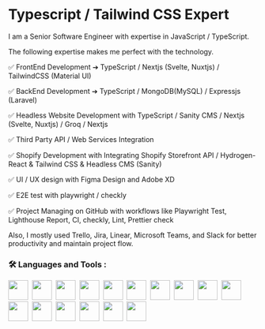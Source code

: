 # Typescript / Tailwind CSS Expert

I am a Senior Software Engineer with expertise in JavaScript / TypeScript.

The following expertise makes me perfect with the technology.

✅ FrontEnd Development ➔ TypeScript / Nextjs (Svelte, Nuxtjs) / TailwindCSS (Material UI)

✅ BackEnd Development ➔ TypeScript / MongoDB(MySQL) / Expressjs (Laravel)

✅ Headless Website Development with TypeScript / Sanity CMS / Nextjs (Svelte, Nuxtjs) / Groq / Nextjs

✅ Third Party API / Web Services Integration

✅ Shopify Development with Integrating Shopify Storefront API / Hydrogen-React & Tailwind CSS & Headless CMS (Sanity)

✅ UI / UX design with Figma Design and Adobe XD

✅ E2E test with playwright / checkly

✅ Project Managing on GitHub with workflows like Playwright Test, Lighthouse Report, CI, checkly, Lint, Prettier check

Also, I mostly used Trello, Jira, Linear, Microsoft Teams, and Slack for better productivity and maintain project flow.

### :hammer_and_wrench: Languages and Tools :

<div><div>
<img src="https://cdn.jsdelivr.net/gh/devicons/devicon/icons/typescript/typescript-original.svg" width="40" height="40" />&nbsp;
<img src="https://cdn.jsdelivr.net/gh/devicons/devicon/icons/javascript/javascript-original.svg" width="40" height="40" />&nbsp;
<img src="https://cdn.jsdelivr.net/gh/devicons/devicon/icons/react/react-original.svg" width="40" height="40" />&nbsp;
<img src="https://cdn.jsdelivr.net/gh/devicons/devicon/icons/nextjs/nextjs-original.svg" width="40" height="40" />&nbsp;
<img src="https://cdn.jsdelivr.net/gh/devicons/devicon/icons/redux/redux-original.svg" width="40" height="40" />&nbsp;
<img src="https://cdn.jsdelivr.net/gh/devicons/devicon/icons/gatsby/gatsby-original.svg" width="40" height="40" />&nbsp;
<img src="https://cdn.jsdelivr.net/gh/devicons/devicon/icons/materialui/materialui-plain.svg" width="40" height="40" />&nbsp;
<img src="https://cdn.jsdelivr.net/gh/devicons/devicon/icons/vuejs/vuejs-original.svg" width="40" height="40" />&nbsp;
<img src="https://cdn.jsdelivr.net/gh/devicons/devicon/icons/nuxtjs/nuxtjs-original.svg" width="40" height="40" />&nbsp;
<img src="https://cdn.jsdelivr.net/gh/devicons/devicon/icons/vuetify/vuetify-original.svg" width="40" height="40" />&nbsp;
<img src="https://cdn.jsdelivr.net/gh/devicons/devicon/icons/angularjs/angularjs-plain.svg" width="40" height="40" />&nbsp;
<img src="https://cdn.jsdelivr.net/gh/devicons/devicon/icons/tailwindcss/tailwindcss-plain.svg" width="40" height="40" />&nbsp;
<img src="https://cdn.jsdelivr.net/gh/devicons/devicon/icons/nodejs/nodejs-original.svg" width="40" height="40" />&nbsp;
<img src="https://cdn.jsdelivr.net/gh/devicons/devicon/icons/mongodb/mongodb-original.svg" width="40" height="40" />&nbsp;
<img src="https://cdn.jsdelivr.net/gh/devicons/devicon/icons/mysql/mysql-original.svg" width="40" height="40" />&nbsp;
<img src="https://cdn.jsdelivr.net/gh/devicons/devicon/icons/redux/redux-original.svg" width="40" height="40" />&nbsp;
</div>
</div>
